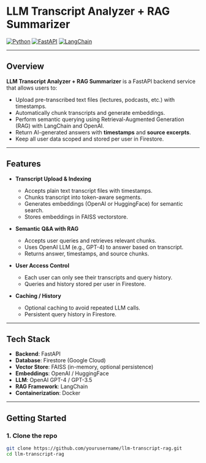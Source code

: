 # LLM Transcript Analyzer + RAG Summarizer

[![Python](https://img.shields.io/badge/python-3.10-blue)](https://www.python.org/)
[![FastAPI](https://img.shields.io/badge/FastAPI-v0.110-green)](https://fastapi.tiangolo.com/)
[![LangChain](https://img.shields.io/badge/LangChain-v1.0-orange)](https://www.langchain.com/)

---

## Overview

**LLM Transcript Analyzer + RAG Summarizer** is a FastAPI backend service that allows users to:

- Upload pre-transcribed text files (lectures, podcasts, etc.) with timestamps.
- Automatically chunk transcripts and generate embeddings.
- Perform semantic querying using Retrieval-Augmented Generation (RAG) with LangChain and OpenAI.
- Return AI-generated answers with **timestamps** and **source excerpts**.
- Keep all user data scoped and stored per user in Firestore.

---

## Features

- **Transcript Upload & Indexing**  
  - Accepts plain text transcript files with timestamps.
  - Chunks transcript into token-aware segments.
  - Generates embeddings (OpenAI or HuggingFace) for semantic search.
  - Stores embeddings in FAISS vectorstore.

- **Semantic Q&A with RAG**  
  - Accepts user queries and retrieves relevant chunks.
  - Uses OpenAI LLM (e.g., GPT-4) to answer based on transcript.
  - Returns answer, timestamps, and source chunks.

- **User Access Control**  
  - Each user can only see their transcripts and query history.
  - Queries and history stored per user in Firestore.

- **Caching / History**  
  - Optional caching to avoid repeated LLM calls.
  - Persistent query history in Firestore.

---

## Tech Stack

- **Backend**: FastAPI  
- **Database**: Firestore (Google Cloud)  
- **Vector Store**: FAISS (in-memory, optional persistence)  
- **Embeddings**: OpenAI / HuggingFace  
- **LLM**: OpenAI GPT-4 / GPT-3.5  
- **RAG Framework**: LangChain  
- **Containerization**: Docker  

---

## Getting Started

### 1. Clone the repo

```bash
git clone https://github.com/yourusername/llm-transcript-rag.git
cd llm-transcript-rag
